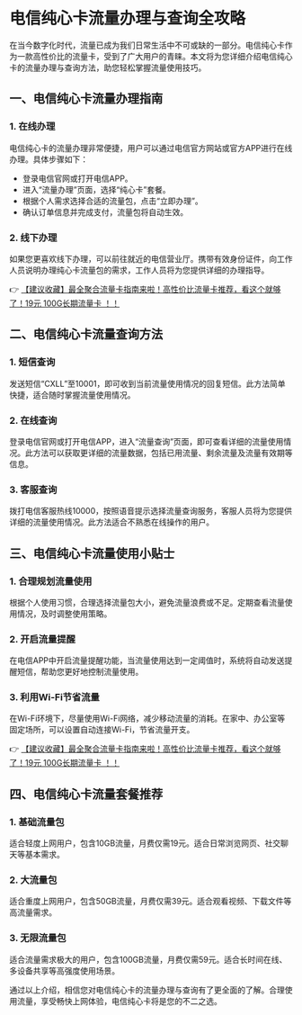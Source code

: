# 电信纯心卡流量办理与查询全攻略

在当今数字化时代，流量已成为我们日常生活中不可或缺的一部分。电信纯心卡作为一款高性价比的流量卡，受到了广大用户的青睐。本文将为您详细介绍电信纯心卡的流量办理与查询方法，助您轻松掌握流量使用技巧。

## 一、电信纯心卡流量办理指南

### 1. 在线办理
电信纯心卡的流量办理非常便捷，用户可以通过电信官方网站或官方APP进行在线办理。具体步骤如下：
- 登录电信官网或打开电信APP。
- 进入“流量办理”页面，选择“纯心卡”套餐。
- 根据个人需求选择合适的流量包，点击“立即办理”。
- 确认订单信息并完成支付，流量包将自动生效。

### 2. 线下办理
如果您更喜欢线下办理，可以前往就近的电信营业厅。携带有效身份证件，向工作人员说明办理纯心卡流量包的需求，工作人员将为您提供详细的办理指导。

👉 [【建议收藏】最全聚合流量卡指南来啦！高性价比流量卡推荐，看这个就够了！19元 100G长期流量卡 ！！](https://bit.ly/Liuliangka)

## 二、电信纯心卡流量查询方法

### 1. 短信查询
发送短信“CXLL”至10001，即可收到当前流量使用情况的回复短信。此方法简单快捷，适合随时掌握流量使用情况。

### 2. 在线查询
登录电信官网或打开电信APP，进入“流量查询”页面，即可查看详细的流量使用情况。此方法可以获取更详细的流量数据，包括已用流量、剩余流量及流量有效期等信息。

### 3. 客服查询
拨打电信客服热线10000，按照语音提示选择流量查询服务，客服人员将为您提供详细的流量使用情况。此方法适合不熟悉在线操作的用户。

## 三、电信纯心卡流量使用小贴士

### 1. 合理规划流量使用
根据个人使用习惯，合理选择流量包大小，避免流量浪费或不足。定期查看流量使用情况，及时调整使用策略。

### 2. 开启流量提醒
在电信APP中开启流量提醒功能，当流量使用达到一定阈值时，系统将自动发送提醒短信，帮助您更好地控制流量使用。

### 3. 利用Wi-Fi节省流量
在Wi-Fi环境下，尽量使用Wi-Fi网络，减少移动流量的消耗。在家中、办公室等固定场所，可以设置自动连接Wi-Fi，节省流量开支。

👉 [【建议收藏】最全聚合流量卡指南来啦！高性价比流量卡推荐，看这个就够了！19元 100G长期流量卡 ！！](https://bit.ly/Liuliangka)

## 四、电信纯心卡流量套餐推荐

### 1. 基础流量包
适合轻度上网用户，包含10GB流量，月费仅需19元。适合日常浏览网页、社交聊天等基本需求。

### 2. 大流量包
适合重度上网用户，包含50GB流量，月费仅需39元。适合观看视频、下载文件等高流量需求。

### 3. 无限流量包
适合流量需求极大的用户，包含100GB流量，月费仅需59元。适合长时间在线、多设备共享等高强度使用场景。

通过以上介绍，相信您对电信纯心卡的流量办理与查询有了更全面的了解。合理使用流量，享受畅快上网体验，电信纯心卡将是您的不二之选。
